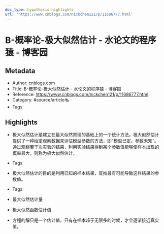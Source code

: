 ```yaml
---
doc_type: hypothesis-highlights
url: 'https://www.cnblogs.com/nickchen121/p/11686777.html'
---
```

# B-概率论-极大似然估计 - 水论文的程序猿 - 博客园
## Metadata
- Author: [cnblogs.com]()
- Title: B-概率论-极大似然估计 - 水论文的程序猿 - 博客园
- Reference: https://www.cnblogs.com/nickchen121/p/11686777.html
- Category: #source/article🗞
- Tags:
## Highlights
- 极大似然估计是建立在最大似然原理的基础上的一个统计方法。极大似然估计提供了一种给定观察数据来评估模型参数的方法，即“模型已定，参数未知”。通过观察若干次实验的结果，利用实验结果得到某个参数值能够使样本出现的概率最大，则称为极大似然估计。


- Tags:

- 极大似然估计的目的是利用已知的样本结果，反推最有可能导致这样结果的参数值。


- Tags:

- 最大似然估计量

- 极大似然函数估计值

- 方程的解只是一个估计值，只有在样本趋于无限多的时候，才会逐渐接近真实值。

